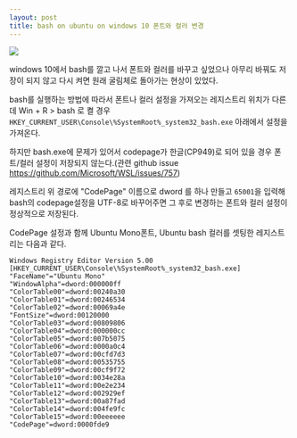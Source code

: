 ```yaml
---
layout: post
title: bash on ubuntu on windows 10 폰트와 컬러 변경
---
```


![](https://i.imgur.com/SphGNdl.png)


windows 10에서 bash를 깔고 나서 폰트와 컬러를 바꾸고 싶었으나 아무리 바꿔도 저장이 되지 않고 다시 켜면 원래 굴림체로 돌아가는 현상이 있었다.

bash를 실행하는 방법에 따라서 폰트나 컬러 설정을 가져오는 레지스트리 위치가 다른데 Win + R > bash 로 켤 경우 `HKEY_CURRENT_USER\Console\%SystemRoot%_system32_bash.exe` 아래에서 설정을 가져온다.

하지만 bash.exe에 문제가 있어서 codepage가 한글(CP949)로 되어 있을 경우 폰트/컬러 설정이 저장되지 않는다.(관련 github issue https://github.com/Microsoft/WSL/issues/757)

레지스트리 위 경로에 "CodePage" 이름으로 dword 를 하나 만들고 `65001`을 입력해 bash의 codepage설정을 UTF-8로 바꾸어주면 그 후로 변경하는 폰트와 컬러 설정이 정상적으로 저장된다.

CodePage 설정과 함께 Ubuntu Mono폰트, Ubuntu bash 컬러를 셋팅한 레지스트리는 다음과 같다.


```
Windows Registry Editor Version 5.00
[HKEY_CURRENT_USER\Console\%SystemRoot%_system32_bash.exe]
"FaceName"="Ubuntu Mono"
"WindowAlpha"=dword:000000ff
"ColorTable00"=dword:00240a30
"ColorTable01"=dword:00246534
"ColorTable02"=dword:00069a4e
"FontSize"=dword:00120000
"ColorTable03"=dword:00809806
"ColorTable04"=dword:000000cc
"ColorTable05"=dword:007b5075
"ColorTable06"=dword:0000a0c4
"ColorTable07"=dword:00cfd7d3
"ColorTable08"=dword:00535755
"ColorTable09"=dword:00cf9f72
"ColorTable10"=dword:0034e28a
"ColorTable11"=dword:00e2e234
"ColorTable12"=dword:002929ef
"ColorTable13"=dword:00a87fad
"ColorTable14"=dword:004fe9fc
"ColorTable15"=dword:00eeeeee
"CodePage"=dword:0000fde9
```

